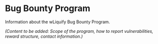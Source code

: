 # Bug Bounty Program

Information about the wLiquify Bug Bounty Program.

*(Content to be added: Scope of the program, how to report vulnerabilities, reward structure, contact information.)* 